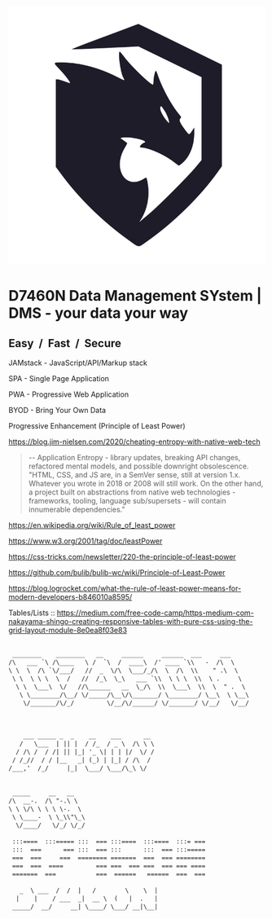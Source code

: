 <h1 align="center" width="200"><img src="assets/images/logos/logo_380x380_.svg" /></h1>

# **D7460N Data Management SYstem | DMS** - your data your way

## **Easy** &#160;/&#160; **Fast** &#160;/&#160; **Secure**

JAMstack - JavaScript/API/Markup stack

SPA - Single Page Application

PWA - Progressive Web Application

BYOD - Bring Your Own Data

Progressive Enhancement (Principle of Least Power)

<https://blog.jim-nielsen.com/2020/cheating-entropy-with-native-web-tech>

> -- Application Entropy - library updates, breaking API changes, refactored mental models, and possible downright obsolescence.
> "HTML, CSS, and JS are, in a SemVer sense, still at version 1.x. Whatever you wrote in 2018 or 2008 will still work. On the other hand, a project built on abstractions from native web technologies - frameworks, tooling, language sub/supersets - will contain innumerable dependencies."

<https://en.wikipedia.org/wiki/Rule_of_least_power>

<https://www.w3.org/2001/tag/doc/leastPower>

<https://css-tricks.com/newsletter/220-the-principle-of-least-power>

<https://github.com/bulib/bulib-wc/wiki/Principle-of-Least-Power>

<https://blog.logrocket.com/what-the-rule-of-least-power-means-for-modern-developers-b846010a8595/>

Tables/Lists ::
<https://medium.com/free-code-camp/https-medium-com-nakayama-shingo-creating-responsive-tables-with-pure-css-using-the-grid-layout-module-8e0ea8f03e83>

```

 ________    ________   __     ______     ______  ___     ___
/\   ___ `\ /\____   \ /  `\  /  ____\  /' ____ `\\   -  /\  \
\ \  \  /\ `\/___/   //  _  \/\  \___/_/\  \  /\  \\    " .\  \
 \ \  \ \ \  \  /   //  /_\  \_\   ___ `\\  \ \ \  \\  \ .     \
  \ \  \___\  \/   //\______   __  \_/\  \\  \___\  \\  \  " .  \
   \ \________/\__/ \/_____/\__\/\_______/ \________/ \__\  \ \__\
    \/_______/\/_/         \/__/\/______/ \/_______/ \/__/   \/__/



    ___ _____ _  _    __    ___      __
   /   \___  | || |  / /_  / _ \  /\ \ \
  / /\ /  / /| || |_| '_ \| | | |/  \/ /
 / /_//  / / |__   _| (_) | |_| / /\  /
/___,'  /_/     |_|  \___/ \___/\_\ \/


 _____     __   __
/\  __-.  /\ "-.\ \
\ \ \/\ \ \ \ \-.  \
 \ \____-  \ \_\\"\_\
  \/____/   \/_/ \/_/

 :::====  :::===== :::  === :::====  :::====  :::= ===
 :::  ===      === :::  === :::      :::  === :::=====
 ===  ===     ===  ======== =======  ===  === ========
 ===  ===  ====         === ===  === ===  === === ====
 =======  ===           ===  ======   ======  ===  ===

   _  \ ___  /  /  |   /        \    \  |
  |    |    / ___  _|  __ \  (   |  .   |
 _____/  __/     __| \____/ \___/ __|\__|

```
